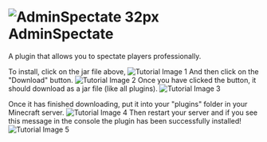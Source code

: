 # ![AdminSpectate 32px](https://user-images.githubusercontent.com/106276172/170436339-1b2d3955-e938-4220-88ef-b4a113fffbda.png) AdminSpectate
A plugin that allows you to spectate players professionally.

To install, click on the jar file above,
![Tutorial Image 1](https://user-images.githubusercontent.com/106276172/170437684-3aa43ee8-cfc6-4ccb-a3b1-e4ab3a221332.png)
And then click on the "Download" button.
![Tutorial Image 2](https://user-images.githubusercontent.com/106276172/170437699-02119002-3506-4fb8-8b97-e2ca304c082f.png)
Once you have clicked the button, it should download as a jar file (like all plugins).
![Tutorial Image 3](https://user-images.githubusercontent.com/106276172/170438875-aae0259f-221c-49f9-9750-5de4b4858d84.png)

Once it has finished downloading, put it into your "plugins" folder in your Minecraft server.
![Tutorial Image 4](https://user-images.githubusercontent.com/106276172/170439007-600ea79d-8a44-4b26-a06c-a3ee28c0ad0b.png)
Then restart your server and if you see this message in the console the plugin has been successfully installed!
![Tutorial Image 5](https://user-images.githubusercontent.com/106276172/170440107-eb2a4320-ef94-44ff-8a51-c2cfa18ec626.png)
